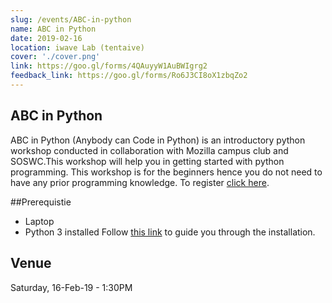 ```yaml
---
slug: /events/ABC-in-python
name: ABC in Python
date: 2019-02-16
location: iwave Lab (tentaive)
cover: './cover.png'
link: https://goo.gl/forms/4QAuyyW1AuBWIgrg2
feedback_link: https://goo.gl/forms/Ro6J3CI8oX1zbqZo2
---
```

## ABC in Python
ABC in Python (Anybody can Code in Python) is an introductory python workshop conducted in collaboration with Mozilla campus club and SOSWC.This workshop will help you in getting started with python programming. This workshop is for the beginners hence you do not need to have any prior programming knowledge. 
To register [click here](https://goo.gl/forms/4QAuyyW1AuBWIgrg2).

##Prerequistie
- Laptop
- Python 3 installed
Follow [this link](https://realpython.com/installing-python/
) to guide you through the installation.

## Venue
Saturday, 16-Feb-19 - 1:30PM  



